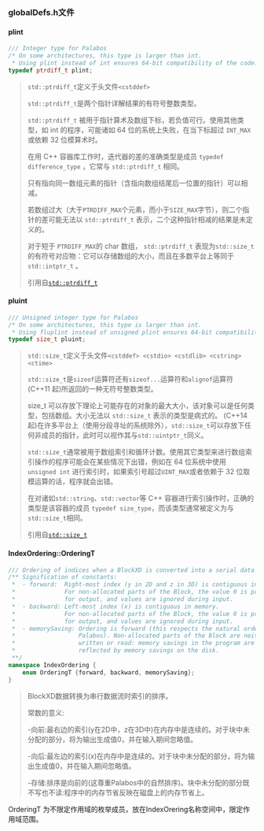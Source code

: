 ### globalDefs.h文件

#### plint

```c++
/// Integer type for Palabos
/* On some architectures, this type is larger than int.
 * Using plint instead of int ensures 64-bit compatibility of the code.*/
typedef ptrdiff_t plint;
```

>  `std::ptrdiff_t`定义于头文件`<cstddef>`
>
> `std::ptrdiff_t`是两个指针详解结果的有符号整数类型。
>
> `std::ptrdiff_t` 被用于指针算术及数组下标，若负值可行。使用其他类型，如 int 的程序，可能诸如 64 位的系统上失败，在当下标超过 `INT_MAX` 或依赖 32 位模算术时。
>
> 在用 C++ 容器库工作时，迭代器的差的准确类型是成员 `typedef difference_type` ，它常与 `std::ptrdiff_t` 相同。
>
> 只有指向同一数组元素的指针（含指向数组结尾后一位置的指针）可以相减。
>
> 若数组过大（大于`PTRDIFF_MAX`个元素，而小于`SIZE_MAX`字节），则二个指针的差可能无法以 `std::ptrdiff_t` 表示，二个这种指针相减的结果是未定义的。
>
> 对于短于 `PTRDIFF_MAX`的 char 数组， `std::ptrdiff_t` 表现为`std::size_t`的有符号对应物：它可以存储数组的大小，而且在多数平台上等同于 `std::intptr_t` 。
>
> 引用自[`std::ptrdiff_t`]( https://zh.cppreference.com/w/cpp/types/ptrdiff_t ) 



#### pluint

```c++
/// Unsigned integer type for Palabos
/* On some architectures, this type is larger than int.
 * Using fluplint instead of unsigned plint ensures 64-bit compatibility of the code.*/
typedef size_t pluint;
```

> `std::size_t`定义于头文件`<cstddef> <cstdio> <cstdlib> <cstring> <ctime>`
>
>  `std::size_t`是`sizeof`运算符还有`sizeof...`运算符和`alignof`运算符 (C++11 起)所返回的一种无符号整数类型。
>
> size_t 可以存放下理论上可能存在的对象的最大大小，该对象可以是任何类型，包括数组。大小无法以 `std::size_t` 表示的类型是病式的。 (C++14 起)在许多平台上（使用分段寻址的系统除外），`std::size_t`可以存放下任何非成员的指针，此时可以视作其与`std::uintptr_t`同义。
>
> `std::size_t`通常被用于数组索引和循环计数。使用其它类型来进行数组索引操作的程序可能会在某些情况下出错，例如在 64 位系统中使用 `unsigned int` 进行索引时，如果索引号超过`UINT_MAX`或者依赖于 32 位取模运算的话，程序就会出错。
>
> 在对诸如`std::string`、`std::vector`等 C++ 容器进行索引操作时，正确的类型是该容器的成员 `typedef size_type`，而该类型通常被定义为与`std::size_t`相同。 
>
> 引用自[`std::size_t`]( https://zh.cppreference.com/w/cpp/types/size_t )



#### IndexOrdering::OrderingT

```c++
/// Ordering of indices when a BlockXD is converted into a serial data stream.
/** Signification of constants:
 *	- forward:  Right-most index (y in 2D and z in 3D) is contiguous in memory.
 *              For non-allocated parts of the Block, the value 0 is produced 
 *              for output, and values are ignored during input.
 *  - backward: Left-most index (x) is contiguous in memory.
 *              For non-allocated parts of the Block, the value 0 is produced 
 *              for output, and values are ignored during input.
 *  - memorySaving: Ordering is forward (this respects the natural ordering in
 *                  Palabos). Non-allocated parts of the Block are neither 
 *                  written or read: memory savings in the program are 
 *                  reflected by memory savings on the disk.
 **/
namespace IndexOrdering {
    enum OrderingT {forward, backward, memorySaving};
}
```

> BlockXD数据转换为串行数据流时索引的排序。
>
> 常数的意义:
>
> -向前:最右边的索引(y在2D中，z在3D中)在内存中是连续的。对于块中未分配的部分，将为输出生成值0，并在输入期间忽略值。
>
> -向后:最左边的索引(x)在内存中是连续的。对于块中未分配的部分，将为输出生成值0，并在输入期间忽略值。
>
> -存储:排序是向前的(这尊重Palabos中的自然排序)。块中未分配的部分既不写也不读:程序中的内存节省反映在磁盘上的内存节省上。

OrderingT 为不限定作用域的枚举成员，放在IndexOrering名称空间中，限定作用域范围。